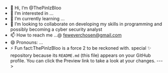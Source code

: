 - 👋 Hi, I’m @ThePinIzBloo
- 👀 I’m interested in ...
- 🌱 I’m currently learning ...
- 💞️ I’m looking to collaborate on developing my skills in programming and possibly becoming a cyber security analyst
- 📫 How to reach me ...@ feweverchosen@gmail.com
- 😄 Pronouns: ...
- ⚡ Fun fact:ThePinIzBloo is a force 2 to be reckoned with. special ✨ repository because its `README.md` (this file) appears on your GitHub profile.
You can click the Preview link to take a look at your changes.
--->
